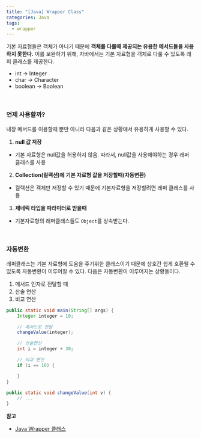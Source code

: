 ```yaml
---
title: "[Java] Wrapper Class"
categories: Java
tags:
  - wrapper
---  
```


기본 자료형들은 객체가 아니기 때문에 **객체를 다룰때 제공되는 유용한 메서드들을 사용하지 못한다.** 이를 보완하기 위해, 자바에서는 기본 자료형을 객체로 다룰 수 있도록 래퍼 클래스를 제공한다. 
- int -> Integer
- char -> Character
- boolean -> Boolean  

<br />  

### 언제 사용할까?
내장 메서드를 이용할때 뿐만 아니라 다음과 같은 상황에서 유용하게 사용할 수 있다.  

1. **null 값 저장**
  - 기본 자료형은 null값을 허용하지 않음. 따라서, null값을 사용해야하는 경우 래퍼 클래스를 사용
2. **Collection(컬랙션)에 기본 자료형 값을 저장할때(자동변환)**
  - 컬렉션은 객체만 저장할 수 있기 때문에 기본자료형을 저장할려면 래퍼 클래스를 사용
3. **제네릭 타입을 파라미터로 받을때**
  - 기본자료형의 래퍼클래스들도 `Object`를 상속받는다.

<br />

### 자동변환
래퍼클래스는 기본 자료형에 도움을 주기위한 클래스이기 때문에 상호간 쉽게 호환될 수 있도록 자동변환이 이루어질 수 있다. 다음은 자동변환이 이루어지는 상황들이다.

1. 메서드 인자로 전달할 때
2. 산술 연산
3. 비교 연산


```java
public static void main(String[] args) {
    Integer integer = 10;

    // 메서드로 전달
    changeValue(integer);

    // 산술연산
    int i = integer + 30;

    // 비교 연산
    if (i == 10) {

    }
}

public static void changeValue(int v) {
    // ...
}
```


**참고**
- [Java Wrapper 클래스](https://junhyunny.github.io/java/java-wrapper-class/)